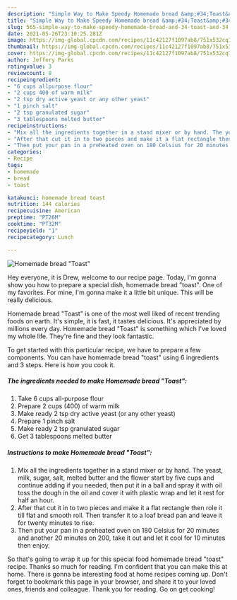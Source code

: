 ```yaml
---
description: "Simple Way to Make Speedy Homemade bread &amp;#34;Toast&amp;#34;"
title: "Simple Way to Make Speedy Homemade bread &amp;#34;Toast&amp;#34;"
slug: 565-simple-way-to-make-speedy-homemade-bread-and-34-toast-and-34
date: 2021-05-26T23:10:25.281Z
image: https://img-global.cpcdn.com/recipes/11c42127f1097ab8/751x532cq70/homemade-bread-toast-recipe-main-photo.jpg
thumbnail: https://img-global.cpcdn.com/recipes/11c42127f1097ab8/751x532cq70/homemade-bread-toast-recipe-main-photo.jpg
cover: https://img-global.cpcdn.com/recipes/11c42127f1097ab8/751x532cq70/homemade-bread-toast-recipe-main-photo.jpg
author: Jeffery Parks
ratingvalue: 3
reviewcount: 8
recipeingredient:
- "6 cups allpurpose flour"
- "2 cups 400 of warm milk"
- "2 tsp dry active yeast or any other yeast"
- "1 pinch salt"
- "2 tsp granulated sugar"
- "3 tablespoons melted butter"
recipeinstructions:
- "Mix all the ingredients together in a stand mixer or by hand. The yeast, milk, sugar, salt, melted butter and the flower start by five cups and continue adding if you needed, then put it in a ball and spray it with oil toss the dough in the oil and cover it with plastic wrap and let it rest for half an hour."
- "After that cut it in to two pieces and make it a flat rectangle then role it till flat and smooth roll. Then transfer it to a loaf bread pan and leave it for twenty minutes to rise."
- "Then put your pan in a preheated oven on 180 Celsius for 20 minutes and another 20 minutes on 200, take it out and let it cool for 10 minutes then enjoy."
categories:
- Recipe
tags:
- homemade
- bread
- toast

katakunci: homemade bread toast 
nutrition: 144 calories
recipecuisine: American
preptime: "PT26M"
cooktime: "PT32M"
recipeyield: "1"
recipecategory: Lunch

---
```



![Homemade bread &#34;Toast&#34;](https://img-global.cpcdn.com/recipes/11c42127f1097ab8/751x532cq70/homemade-bread-toast-recipe-main-photo.jpg)

Hey everyone, it is Drew, welcome to our recipe page. Today, I'm gonna show you how to prepare a special dish, homemade bread &#34;toast&#34;. One of my favorites. For mine, I'm gonna make it a little bit unique. This will be really delicious.



Homemade bread &#34;Toast&#34; is one of the most well liked of recent trending foods on earth. It's simple, it is fast, it tastes delicious. It's appreciated by millions every day. Homemade bread &#34;Toast&#34; is something which I've loved my whole life. They're fine and they look fantastic.


To get started with this particular recipe, we have to prepare a few components. You can have homemade bread &#34;toast&#34; using 6 ingredients and 3 steps. Here is how you cook it.

<!--inarticleads1-->

##### The ingredients needed to make Homemade bread &#34;Toast&#34;:

1. Take 6 cups all-purpose flour
1. Prepare 2 cups (400) of warm milk
1. Make ready 2 tsp dry active yeast (or any other yeast)
1. Prepare 1 pinch salt
1. Make ready 2 tsp granulated sugar
1. Get 3 tablespoons melted butter




<!--inarticleads2-->

##### Instructions to make Homemade bread &#34;Toast&#34;:

1. Mix all the ingredients together in a stand mixer or by hand. The yeast, milk, sugar, salt, melted butter and the flower start by five cups and continue adding if you needed, then put it in a ball and spray it with oil toss the dough in the oil and cover it with plastic wrap and let it rest for half an hour.
1. After that cut it in to two pieces and make it a flat rectangle then role it till flat and smooth roll. Then transfer it to a loaf bread pan and leave it for twenty minutes to rise.
1. Then put your pan in a preheated oven on 180 Celsius for 20 minutes and another 20 minutes on 200, take it out and let it cool for 10 minutes then enjoy.




So that's going to wrap it up for this special food homemade bread &#34;toast&#34; recipe. Thanks so much for reading. I'm confident that you can make this at home. There is gonna be interesting food at home recipes coming up. Don't forget to bookmark this page in your browser, and share it to your loved ones, friends and colleague. Thank you for reading. Go on get cooking!
